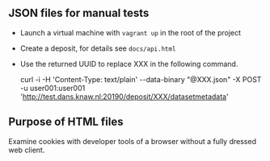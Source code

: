 JSON files for manual tests
---------------------------

* Launch a virtual machine with `vagrant up` in the root of the project
* Create a deposit, for details see `docs/api.html`
* Use the returned UUID to replace XXX in the following command.

    curl -i  -H 'Content-Type: text/plain'  --data-binary "@XXX.json" -X POST -u user001:user001 'http://test.dans.knaw.nl:20190/deposit/XXX/datasetmetadata'


Purpose of HTML files
---------------------

Examine cookies with developer tools of a browser without a fully dressed web client.